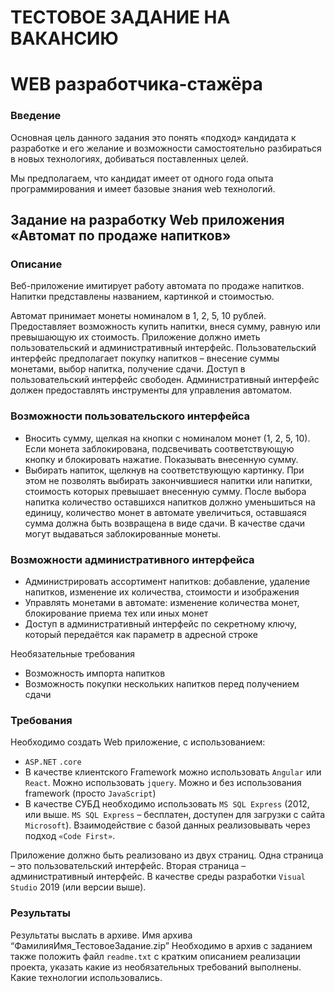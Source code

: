 # ТЕСТОВОЕ ЗАДАНИЕ НА ВАКАНСИЮ
# WEB разработчика-стажёра

### Введение

Основная цель данного задания это понять «подход» кандидата к разработке и его желание и возможности самостоятельно разбираться в новых технологиях, добиваться поставленных целей.

Мы предполагаем, что кандидат имеет от одного года опыта программирования и имеет базовые знания web технологий.

## Задание на разработку Web приложения «Автомат по продаже напитков»

### Описание

Веб-приложение имитирует работу автомата по продаже напитков. Напитки представлены названием, картинкой и стоимостью.

Автомат принимает монеты номиналом в 1, 2, 5, 10 рублей. Предоставляет возможность купить напитки, внеся сумму, равную или превышающую их стоимость. Приложение должно иметь пользовательский и административный интерфейс. 
Пользовательский интерфейс предполагает покупку напитков – внесение суммы монетами, выбор напитка, получение сдачи. Доступ в пользовательский интерфейс свободен.
Административный интерфейс должен предоставлять инструменты для управления автоматом.

### Возможности пользовательского интерфейса

- Вносить сумму, щелкая на кнопки с номиналом монет (1, 2, 5, 10). Если монета заблокирована, подсвечивать соответствующую кнопку и блокировать нажатие. Показывать внесенную сумму.
- Выбирать напиток, щелкнув на соответствующую картинку. При этом не позволять выбирать закончившиеся напитки или напитки, стоимость которых превышает внесенную сумму. После выбора напитка количество оставшихся напитков должно уменьшиться на единицу, количество монет в автомате увеличиться, оставшаяся сумма должна быть возвращена в виде сдачи. В качестве сдачи могут выдаваться заблокированные монеты.

### Возможности административного интерфейса

- Администрировать ассортимент напитков: добавление, удаление напитков, изменение их количества, стоимости и изображения
- Управлять монетами в автомате: изменение количества монет, блокирование приема тех или иных монет
- Доступ в административный интерфейс по секретному ключу, который передаётся как параметр в адресной строке

Необязательные требования

- Возможность импорта напитков
- Возможность покупки нескольких напитков перед получением сдачи

### Требования

Необходимо создать Web приложение, с использованием:

- `ASP.NET` `.core`
- В качестве клиентского Framework можно использовать `Angular` или `React`. Можно использовать `jquery`. Можно и без использования framework (просто `JavaScript`)
- В качестве СУБД необходимо использовать `MS SQL Express` (2012, или выше. `MS SQL Express` – бесплатен, доступен для загрузки с сайта `Microsoft`). Взаимодействие с базой данных реализовывать через подход `«Code First»`.

Приложение должно быть реализовано из двух страниц. Одна страница – это пользовательский интерфейс. Вторая страница – административный интерфейс. В качестве среды разработки `Visual Studio` 2019 (или версии выше).

### Результаты

Результаты выслать в архиве. Имя архива “ФамилияИмя_ТестовоеЗадание.zip” Необходимо в архив с заданием также положить файл `readme.txt` с кратким описанием реализации проекта, указать какие из необязательных требований выполнены. Какие технологии использовались.